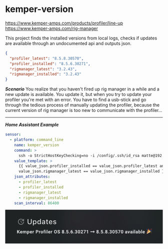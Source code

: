 # kemper-version

https://www.kemper-amps.com/products/profiler/line-up
https://www.kemper-amps.com/rig-manager

This project finds the installed versions from local logs, checks if updates are available through an undocumented api and outputs json.


```json
{
  "profiler_latest": "8.5.8.30570",
  "profiler_installed": "8.5.6.30271",
  "rigmanager_latest": "3.2.43",
  "rigmanager_installed": "3.2.43"
}
```

***Scenario***
You realize that you haven't fired up rig manager in a while and a new update is available. You update it, but when you try to update your profiler you're met with an error. You have to find a usb-stick and go through the tedious process of manually updating the profiler, because the current version of rig manager is too new to communicate with the profiler...

---

***Home Assistant Example***

```yaml
sensor:
  - platform: command_line
    name: kemper_version
    command: >
      ssh -o StrictHostKeyChecking=no -i /config/.ssh/id_rsa matte@192.168.1.8 '/usr/local/bin/python3 /Users/matte/kemper-version/kemper-version.py'
    value_template: >
      {{ value_json.profiler_installed == value_json.profiler_latest and 
      value_json.rigmanager_latest == value_json.rigmanager_installed }}
    json_attributes:
      - profiler_latest
      - profiler_installed
      - rigmanager_latest
      - rigmanager_installed
    scan_interval: 86400
```

![example](example.png)
